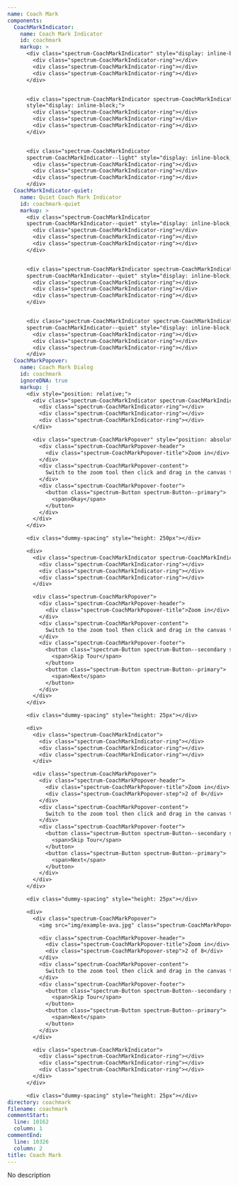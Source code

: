```yaml
---
name: Coach Mark
components:
  CoachMarkIndicator:
    name: Coach Mark Indicator
    id: coachmark
    markup: >
      <div class="spectrum-CoachMarkIndicator" style="display: inline-block;">
        <div class="spectrum-CoachMarkIndicator-ring"></div>
        <div class="spectrum-CoachMarkIndicator-ring"></div>
        <div class="spectrum-CoachMarkIndicator-ring"></div>
      </div>


      <div class="spectrum-CoachMarkIndicator spectrum-CoachMarkIndicator--dark"
      style="display: inline-block;">
        <div class="spectrum-CoachMarkIndicator-ring"></div>
        <div class="spectrum-CoachMarkIndicator-ring"></div>
        <div class="spectrum-CoachMarkIndicator-ring"></div>
      </div>


      <div class="spectrum-CoachMarkIndicator
      spectrum-CoachMarkIndicator--light" style="display: inline-block;">
        <div class="spectrum-CoachMarkIndicator-ring"></div>
        <div class="spectrum-CoachMarkIndicator-ring"></div>
        <div class="spectrum-CoachMarkIndicator-ring"></div>
      </div>
  CoachMarkIndicator-quiet:
    name: Quiet Coach Mark Indicator
    id: coachmark-quiet
    markup: >
      <div class="spectrum-CoachMarkIndicator
      spectrum-CoachMarkIndicator--quiet" style="display: inline-block;">
        <div class="spectrum-CoachMarkIndicator-ring"></div>
        <div class="spectrum-CoachMarkIndicator-ring"></div>
        <div class="spectrum-CoachMarkIndicator-ring"></div>
      </div>


      <div class="spectrum-CoachMarkIndicator spectrum-CoachMarkIndicator--dark
      spectrum-CoachMarkIndicator--quiet" style="display: inline-block;">
        <div class="spectrum-CoachMarkIndicator-ring"></div>
        <div class="spectrum-CoachMarkIndicator-ring"></div>
        <div class="spectrum-CoachMarkIndicator-ring"></div>
      </div>


      <div class="spectrum-CoachMarkIndicator spectrum-CoachMarkIndicator--light
      spectrum-CoachMarkIndicator--quiet" style="display: inline-block;">
        <div class="spectrum-CoachMarkIndicator-ring"></div>
        <div class="spectrum-CoachMarkIndicator-ring"></div>
        <div class="spectrum-CoachMarkIndicator-ring"></div>
      </div>
  CoachMarkPopover:
    name: Coach Mark Dialog
    id: coachmark
    ignoreDNA: true
    markup: |
      <div style="position: relative;">
        <div class="spectrum-CoachMarkIndicator spectrum-CoachMarkIndicator--quiet" style="position: absolute;">
          <div class="spectrum-CoachMarkIndicator-ring"></div>
          <div class="spectrum-CoachMarkIndicator-ring"></div>
          <div class="spectrum-CoachMarkIndicator-ring"></div>
        </div>

        <div class="spectrum-CoachMarkPopover" style="position: absolute; margin-left: 34px;">
          <div class="spectrum-CoachMarkPopover-header">
            <div class="spectrum-CoachMarkPopover-title">Zoom in</div>
          </div>
          <div class="spectrum-CoachMarkPopover-content">
            Switch to the zoom tool then click and drag in the canvas to move your camera forward and backward.
          </div>
          <div class="spectrum-CoachMarkPopover-footer">
            <button class="spectrum-Button spectrum-Button--primary">
              <span>Okay</span>
            </button>
          </div>
        </div>
      </div>

      <div class="dummy-spacing" style="height: 250px"></div>

      <div>
        <div class="spectrum-CoachMarkIndicator spectrum-CoachMarkIndicator--quiet">
          <div class="spectrum-CoachMarkIndicator-ring"></div>
          <div class="spectrum-CoachMarkIndicator-ring"></div>
          <div class="spectrum-CoachMarkIndicator-ring"></div>
        </div>

        <div class="spectrum-CoachMarkPopover">
          <div class="spectrum-CoachMarkPopover-header">
            <div class="spectrum-CoachMarkPopover-title">Zoom in</div>
          </div>
          <div class="spectrum-CoachMarkPopover-content">
            Switch to the zoom tool then click and drag in the canvas to move your camera forward and backward.
          </div>
          <div class="spectrum-CoachMarkPopover-footer">
            <button class="spectrum-Button spectrum-Button--secondary spectrum-Button--quiet">
              <span>Skip Tour</span>
            </button>
            <button class="spectrum-Button spectrum-Button--primary">
              <span>Next</span>
            </button>
          </div>
        </div>
      </div>

      <div class="dummy-spacing" style="height: 25px"></div>

      <div>
        <div class="spectrum-CoachMarkIndicator">
          <div class="spectrum-CoachMarkIndicator-ring"></div>
          <div class="spectrum-CoachMarkIndicator-ring"></div>
          <div class="spectrum-CoachMarkIndicator-ring"></div>
        </div>

        <div class="spectrum-CoachMarkPopover">
          <div class="spectrum-CoachMarkPopover-header">
            <div class="spectrum-CoachMarkPopover-title">Zoom in</div>
            <div class="spectrum-CoachMarkPopover-step">2 of 8</div>
          </div>
          <div class="spectrum-CoachMarkPopover-content">
            Switch to the zoom tool then click and drag in the canvas to move your camera forward and backward.
          </div>
          <div class="spectrum-CoachMarkPopover-footer">
            <button class="spectrum-Button spectrum-Button--secondary spectrum-Button--quiet">
              <span>Skip Tour</span>
            </button>
            <button class="spectrum-Button spectrum-Button--primary">
              <span>Next</span>
            </button>
          </div>
        </div>
      </div>

      <div class="dummy-spacing" style="height: 25px"></div>

      <div>
        <div class="spectrum-CoachMarkPopover">
          <img src="img/example-ava.jpg" class="spectrum-CoachMarkPopover-image" />

          <div class="spectrum-CoachMarkPopover-header">
            <div class="spectrum-CoachMarkPopover-title">Zoom in</div>
            <div class="spectrum-CoachMarkPopover-step">2 of 8</div>
          </div>
          <div class="spectrum-CoachMarkPopover-content">
            Switch to the zoom tool then click and drag in the canvas to move your camera forward and backward.
          </div>
          <div class="spectrum-CoachMarkPopover-footer">
            <button class="spectrum-Button spectrum-Button--secondary spectrum-Button--quiet">
              <span>Skip Tour</span>
            </button>
            <button class="spectrum-Button spectrum-Button--primary">
              <span>Next</span>
            </button>
          </div>
        </div>

        <div class="spectrum-CoachMarkIndicator">
          <div class="spectrum-CoachMarkIndicator-ring"></div>
          <div class="spectrum-CoachMarkIndicator-ring"></div>
          <div class="spectrum-CoachMarkIndicator-ring"></div>
        </div>
      </div>

      <div class="dummy-spacing" style="height: 25px"></div>
directory: coachmark
filename: coachmark
commentStart:
  line: 10162
  column: 1
commentEnd:
  line: 10326
  column: 2
title: Coach Mark
---
```

No description